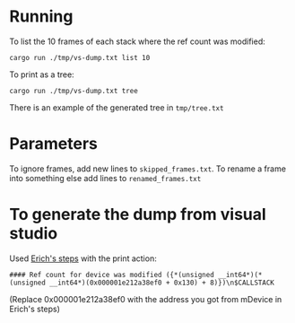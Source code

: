 
# Running

To list the 10 frames of each stack where the ref count was modified:

```
cargo run ./tmp/vs-dump.txt list 10
```

To print as a tree:

```
cargo run ./tmp/vs-dump.txt tree
```

There is an example of the generated tree in `tmp/tree.txt`

# Parameters

To ignore frames, add new lines to `skipped_frames.txt`.
To rename a frame into something else add lines to `renamed_frames.txt`

# To generate the dump from visual studio

Used [Erich's steps](https://hackmd.io/HYBz0_5pTAeP2QFG46R_YA#Reproduction-steps) with the print action:

```
#### Ref count for device was modified ({*(unsigned __int64*)(*(unsigned __int64*)(0x000001e212a38ef0 + 0x130) + 8)})\n$CALLSTACK
```

(Replace 0x000001e212a38ef0 with the address you got from mDevice in Erich's steps)

